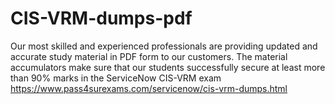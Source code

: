 # CIS-VRM-dumps-pdf
Our most skilled and experienced professionals are providing updated and accurate study material in PDF form to our customers. The material accumulators make sure that our students successfully secure at least more than 90% marks in the ServiceNow CIS-VRM exam https://www.pass4surexams.com/servicenow/cis-vrm-dumps.html
